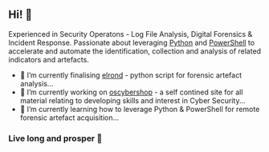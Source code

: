 ## Hi! 👋

Experienced in Security Operatons - Log File Analysis, Digital Forensics & Incident Response.
Passionate about leveraging [Python](https://www.python.org/) and [PowerShell](https://docs.microsoft.com/en-gb/powershell/) to accelerate and automate the identification, collection and analysis of related indicators and artefacts.

- 🔭 I’m currently finalising [elrond](https://github.com/ezaspy/elrond) - python script for forensic artefact analysis...
- 🔭 I’m currently working on [oscybershop](https://github.com/ezaspy/oscybershop) - a self contined site for all material relating to developing skills and interest in Cyber Security...
- 🌱 I’m currently learning how to leverage Python & PowerShell for remote forensic artefact acquisition...

### Live long and prosper 🖖

<!--
**ezaspy/ezaspy** is a ✨ _special_ ✨ repository because its `README.md` (this file) appears on your GitHub profile.

Here are some ideas to get you started:

- 🔭 I’m currently working on ...
- 🌱 I’m currently learning ...
- 👯 I’m looking to collaborate on ...
- 🤔 I’m looking for help with ...
- 💬 Ask me about ...
- 📫 How to reach me: ...
- 😄 Pronouns: ...
- ⚡ Fun fact: ...
-->
